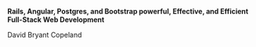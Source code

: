 **Rails, Angular,
Postgres, and Bootstrap
powerful, Effective, and Efficient
Full-Stack Web Development**

David Bryant Copeland

